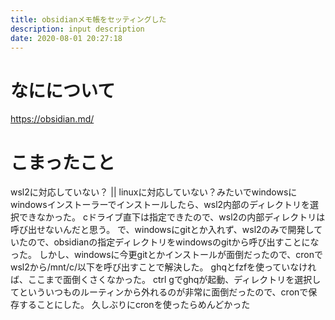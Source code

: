 ```yaml
---
title: obsidianメモ帳をセッティングした
description: input description
date: 2020-08-01 20:27:18
---
```


# なにについて
https://obsidian.md/

# こまったこと
wsl2に対応していない？ || linuxに対応していない？みたいでwindowsにwindowsインストーラーでインストールしたら、wsl2内部のディレクトリを選択できなかった。
cドライブ直下は指定できたので、wsl2の内部ディレクトリは呼び出せないんだと思う。
で、windowsにgitとか入れず、wsl2のみで開発していたので、obsidianの指定ディレクトリをwindowsのgitから呼び出すことになった。
しかし、windowsに今更gitとかインストールが面倒だったので、cronでwsl2から/mnt/c/以下を呼び出すことで解決した。
ghqとfzfを使っていなければ、ここまで面倒くさくなかった。
ctrl gでghqが起動、ディレクトリを選択してといういつものルーティンから外れるのが非常に面倒だったので、cronで保存することにした。
久しぶりにcronを使ったらめんどかった